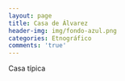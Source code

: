 ```yaml
---
layout: page
title: Casa de Álvarez
header-img: img/fondo-azul.png
categories: Etnográfico
comments: 'true'
---
```



Casa típica

<div class="photos">
</div>
